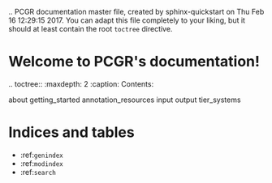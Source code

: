 .. PCGR documentation master file, created by
   sphinx-quickstart on Thu Feb 16 12:29:15 2017.
   You can adapt this file completely to your liking, but it should at least
   contain the root `toctree` directive.

Welcome to PCGR's documentation!
===========================================

.. toctree::
   :maxdepth: 2
   :caption: Contents:

   about
   getting_started
   annotation_resources
   input
   output
      tier_systems

Indices and tables
==================

* :ref:`genindex`
* :ref:`modindex`
* :ref:`search`
